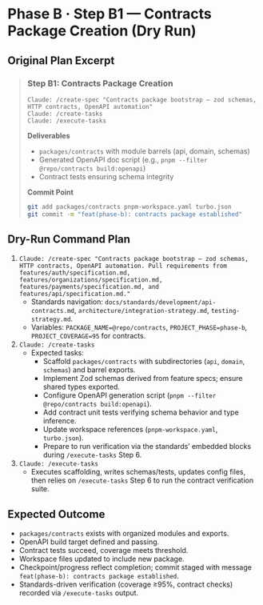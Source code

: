 # Phase B · Step B1 — Contracts Package Creation (Dry Run)

## Original Plan Excerpt

> ### Step B1: Contracts Package Creation
> ```claude
> Claude: /create-spec "Contracts package bootstrap — zod schemas, HTTP contracts, OpenAPI automation"
> Claude: /create-tasks
> Claude: /execute-tasks
> ```
>
> **Deliverables**
> - `packages/contracts` with module barrels (api, domain, schemas)
> - Generated OpenAPI doc script (e.g., `pnpm --filter @repo/contracts build:openapi`)
> - Contract tests ensuring schema integrity
>
> **Commit Point**
> ```bash
> git add packages/contracts pnpm-workspace.yaml turbo.json
> git commit -m "feat(phase-b): contracts package established"
> ```

## Dry-Run Command Plan

1. `Claude: /create-spec "Contracts package bootstrap — zod schemas, HTTP contracts, OpenAPI automation. Pull requirements from features/auth/specification.md, features/organizations/specification.md, features/payments/specification.md, and features/api/specification.md."`
   - Standards navigation: `docs/standards/development/api-contracts.md`, `architecture/integration-strategy.md`, `testing-strategy.md`.
   - Variables: `PACKAGE_NAME=@repo/contracts`, `PROJECT_PHASE=phase-b`, `PROJECT_COVERAGE=95` for contracts.
2. `Claude: /create-tasks`
   - Expected tasks:
     - Scaffold `packages/contracts` with subdirectories (`api`, `domain`, `schemas`) and barrel exports.
     - Implement Zod schemas derived from feature specs; ensure shared types exported.
     - Configure OpenAPI generation script (`pnpm --filter @repo/contracts build:openapi`).
     - Add contract unit tests verifying schema behavior and type inference.
     - Update workspace references (`pnpm-workspace.yaml`, `turbo.json`).
     - Prepare to run verification via the standards’ embedded blocks during `/execute-tasks` Step 6.
3. `Claude: /execute-tasks`
   - Executes scaffolding, writes schemas/tests, updates config files, then relies on `/execute-tasks` Step 6 to run the contract verification suite.

## Expected Outcome

- `packages/contracts` exists with organized modules and exports.
- OpenAPI build target defined and passing.
- Contract tests succeed, coverage meets threshold.
- Workspace files updated to include new package.
- Checkpoint/progress reflect completion; commit staged with message `feat(phase-b): contracts package established`.
- Standards-driven verification (coverage ≥95%, contract checks) recorded via `/execute-tasks` output.

